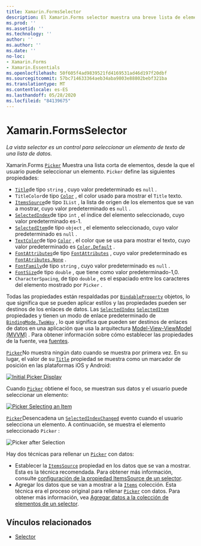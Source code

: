 ```yaml
---
title: Xamarin.FormsSelector
description: El Xamarin.Forms selector muestra una breve lista de elementos, desde la que el usuario puede seleccionar un elemento. En este artículo se explica cómo usar la clase selector para seleccionar un elemento de texto de una lista de datos.
ms.prod: ''
ms.assetid: ''
ms.technology: ''
author: ''
ms.author: ''
ms.date: ''
no-loc:
- Xamarin.Forms
- Xamarin.Essentials
ms.openlocfilehash: 50f605f4ad9839521fd4169531ad46d197f20dbf
ms.sourcegitcommit: 57bc714633364aeb34aba9803e88802bebf321ba
ms.translationtype: MT
ms.contentlocale: es-ES
ms.lasthandoff: 05/28/2020
ms.locfileid: "84139675"
---
```

# <a name="xamarinforms-picker"></a>Xamarin.FormsSelector

_La vista selector es un control para seleccionar un elemento de texto de una lista de datos._

Xamarin.Forms [`Picker`](xref:Xamarin.Forms.Picker) Muestra una lista corta de elementos, desde la que el usuario puede seleccionar un elemento. `Picker` define las siguientes propiedades:

- [`Title`](xref:Xamarin.Forms.Picker.Title)de tipo `string` , cuyo valor predeterminado es `null` .
- `TitleColor`de tipo [`Color`](xref:Xamarin.Forms.Color) , el color usado para mostrar el `Title` texto.
- [`ItemsSource`](xref:Xamarin.Forms.Picker.ItemsSource)de tipo `IList` , la lista de origen de los elementos que se van a mostrar, cuyo valor predeterminado es `null` .
- [`SelectedIndex`](xref:Xamarin.Forms.Picker.SelectedIndex)de tipo `int` , el índice del elemento seleccionado, cuyo valor predeterminado es-1.
- [`SelectedItem`](xref:Xamarin.Forms.Picker.SelectedItem)de tipo `object` , el elemento seleccionado, cuyo valor predeterminado es `null` .
- [`TextColor`](xref:Xamarin.Forms.Picker.TextColor)de tipo [`Color`](xref:Xamarin.Forms.Color) , el color que se usa para mostrar el texto, cuyo valor predeterminado es [`Color.Default`](xref:Xamarin.Forms.Color.Default) .
- [`FontAttributes`](xref:Xamarin.Forms.Picker.FontAttributes)de tipo [`FontAttributes`](xref:Xamarin.Forms.FontAttributes) , cuyo valor predeterminado es [`FontAtributes.None`](xref:Xamarin.Forms.FontAttributes.None) .
- [`FontFamily`](xref:Xamarin.Forms.Picker.FontFamily)de tipo `string` , cuyo valor predeterminado es `null` .
- [`FontSize`](xref:Xamarin.Forms.Picker.FontSize)de tipo `double` , que tiene como valor predeterminado-1,0.
- `CharacterSpacing`, de tipo `double` , es el espaciado entre los caracteres del elemento mostrado por `Picker` .

Todas las propiedades están respaldadas por [`BindableProperty`](xref:Xamarin.Forms.BindableProperty) objetos, lo que significa que se pueden aplicar estilos y las propiedades pueden ser destinos de los enlaces de datos. Las [`SelectedIndex`](xref:Xamarin.Forms.Picker.SelectedIndex) [`SelectedItem`](xref:Xamarin.Forms.Picker.SelectedItem) propiedades y tienen un modo de enlace predeterminado de [`BindingMode.TwoWay`](xref:Xamarin.Forms.BindingMode.TwoWay) , lo que significa que pueden ser destinos de enlaces de datos en una aplicación que usa la arquitectura [Model-View-ViewModel (MVVM)](~/xamarin-forms/enterprise-application-patterns/mvvm.md) . Para obtener información sobre cómo establecer las propiedades de la fuente, vea [fuentes](~/xamarin-forms/user-interface/text/fonts.md).

[`Picker`](xref:Xamarin.Forms.Picker)No muestra ningún dato cuando se muestra por primera vez. En su lugar, el valor de su [`Title`](xref:Xamarin.Forms.Picker.Title) propiedad se muestra como un marcador de posición en las plataformas iOS y Android:

[![](images/picker-initial.png "Initial Picker Display")](images/picker-initial-large.png#lightbox "Initial Picker Display")

Cuando [`Picker`](xref:Xamarin.Forms.Picker) obtiene el foco, se muestran sus datos y el usuario puede seleccionar un elemento:

[![](images/picker-selection.png "Picker Selecting an Item")](images/picker-selection-large.png#lightbox "Picker Selecting an Item")

[`Picker`](xref:Xamarin.Forms.Picker)Desencadena un [`SelectedIndexChanged`](xref:Xamarin.Forms.Picker.SelectedIndexChanged) evento cuando el usuario selecciona un elemento. A continuación, se muestra el elemento seleccionado `Picker` :

![](images/picker-after-selection.png "Picker after Selection")

Hay dos técnicas para rellenar un [`Picker`](xref:Xamarin.Forms.Picker) con datos:

- Establecer la [`ItemsSource`](xref:Xamarin.Forms.Picker.ItemsSource) propiedad en los datos que se van a mostrar. Esta es la técnica recomendada. Para obtener más información, consulte [configuración de la propiedad ItemsSource de un selector](populating-itemssource.md).
- Agregar los datos que se van a mostrar a la [`Items`](xref:Xamarin.Forms.Picker.Items) colección. Esta técnica era el proceso original para rellenar [`Picker`](xref:Xamarin.Forms.Picker) con datos. Para obtener más información, vea [Agregar datos a la colección de elementos de un selector](populating-items.md).

## <a name="related-links"></a>Vínculos relacionados

- [Selector](xref:Xamarin.Forms.Picker)
